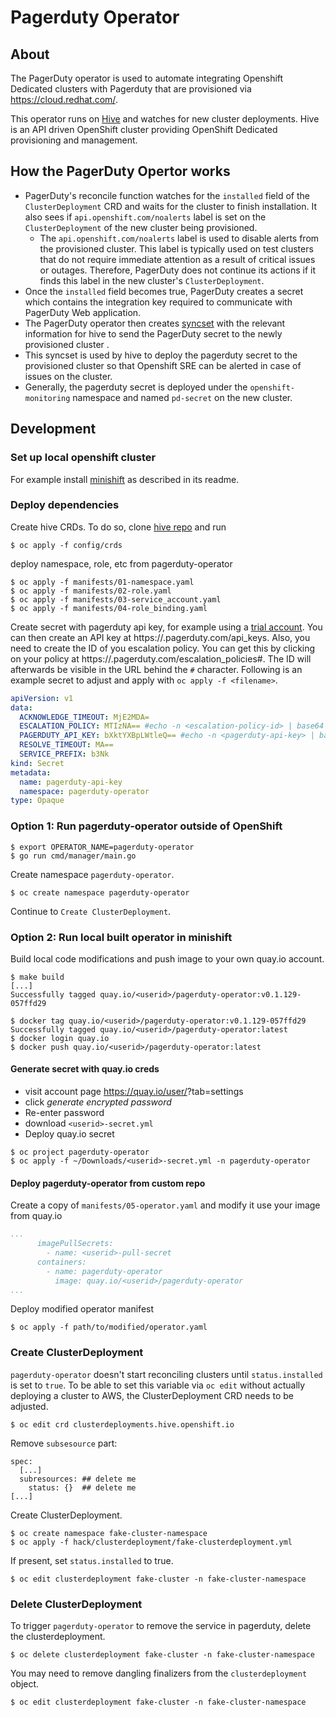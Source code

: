 # Pagerduty Operator

## About
The PagerDuty operator is used to automate integrating Openshift Dedicated clusters with Pagerduty that are provisioned via https://cloud.redhat.com/.

This operator runs on [Hive](https://github.com/openshift/hive) and watches for new cluster deployments. Hive is an API driven OpenShift cluster providing OpenShift Dedicated provisioning and management.

## How the PagerDuty Opertor works

* PagerDuty's reconcile function watches for the `installed` field of the `ClusterDeployment` CRD and waits for the cluster to finish installation. It also sees if `api.openshift.com/noalerts` label is set on the `ClusterDeployment` of the new cluster being provisioned. 
  * The `api.openshift.com/noalerts` label is used to disable alerts from the provisioned cluster. This label is typically used on test clusters that do not require immediate attention as a result of critical issues or outages. Therefore, PagerDuty does not continue its actions if it finds this label in the new cluster's `ClusterDeployment`.
* Once the `installed` field becomes true, PagerDuty creates a secret which contains the integration key required to communicate with PagerDuty Web application.
* The PagerDuty operator then creates [syncset](https://github.com/openshift/hive/blob/master/config/crds/hive_v1_syncset.yaml) with the relevant information for hive to send the PagerDuty secret to the newly provisioned cluster .
* This syncset is used by hive to deploy the pagerduty secret to the provisioned cluster so that Openshift SRE can be alerted in case of issues on the cluster.
* Generally, the pagerduty secret is deployed under the `openshift-monitoring` namespace and named `pd-secret` on the new cluster.

## Development

### Set up local openshift cluster

For example install [minishift](https://github.com/minishift/minishift) as described in its readme.


### Deploy dependencies

Create hive CRDs. To do so, clone [hive repo](https://github.com/openshift/hive/) and run

```terminal
$ oc apply -f config/crds
```

deploy namespace, role, etc from pagerduty-operator

```terminal
$ oc apply -f manifests/01-namespace.yaml
$ oc apply -f manifests/02-role.yaml
$ oc apply -f manifests/03-service_account.yaml
$ oc apply -f manifests/04-role_binding.yaml
```


Create secret with pagerduty api key, for example using a [trial account](https://www.pagerduty.com/free-trial/). You can then create an API key at https://<your-account>.pagerduty.com/api_keys. Also, you need to create the ID of you escalation policy. You can get this by clicking on your policy at https://<your-account>.pagerduty.com/escalation_policies#. The ID will afterwards be visible in the URL behind the `#` character.
Following is an example secret to adjust and apply with `oc apply -f <filename>`.

```yaml
apiVersion: v1
data:
  ACKNOWLEDGE_TIMEOUT: MjE2MDA=
  ESCALATION_POLICY: MTIzNA== #echo -n <escalation-policy-id> | base64
  PAGERDUTY_API_KEY: bXktYXBpLWtleQ== #echo -n <pagerduty-api-key> | base64
  RESOLVE_TIMEOUT: MA==
  SERVICE_PREFIX: b3Nk
kind: Secret
metadata:
  name: pagerduty-api-key
  namespace: pagerduty-operator
type: Opaque
```

### Option 1: Run pagerduty-operator outside of OpenShift

```terminal
$ export OPERATOR_NAME=pagerduty-operator
$ go run cmd/manager/main.go
```

Create namespace `pagerduty-operator`.

```
$ oc create namespace pagerduty-operator
```

Continue to `Create ClusterDeployment`.

### Option 2: Run local built operator in minishift

Build local code modifications and push image to your own quay.io account.

```terminal
$ make build
[...]
Successfully tagged quay.io/<userid>/pagerduty-operator:v0.1.129-057ffd29

$ docker tag quay.io/<userid>/pagerduty-operator:v0.1.129-057ffd29 Successfully tagged quay.io/<userid>/pagerduty-operator:latest
$ docker login quay.io
$ docker push quay.io/<userid>/pagerduty-operator:latest
```

#### Generate secret with quay.io creds

* visit account page https://quay.io/user/<userid>?tab=settings
* click _generate encrypted password_
* Re-enter password
* download `<userid>-secret.yml`
* Deploy quay.io secret

```terminal
$ oc project pagerduty-operator
$ oc apply -f ~/Downloads/<userid>-secret.yml -n pagerduty-operator
```

#### Deploy pagerduty-operator from custom repo

Create a copy of `manifests/05-operator.yaml` and modify it use your image from quay.io

```yaml
...
      imagePullSecrets:
        - name: <userid>-pull-secret
      containers:
        - name: pagerduty-operator
          image: quay.io/<userid>/pagerduty-operator
...
```

Deploy modified operator manifest

```terminal
$ oc apply -f path/to/modified/operator.yaml 
```

### Create ClusterDeployment

`pagerduty-operator` doesn't start reconciling clusters until `status.installed` is set to `true`. To be able to set this variable via `oc edit` without actually deploying a cluster to AWS, the ClusterDeployment CRD needs to be adjusted.

```terminal
$ oc edit crd clusterdeployments.hive.openshift.io
```

Remove `subsesource` part:

```
spec:
  [...]
  subresources: ## delete me
    status: {}  ## delete me
[...]
```

Create ClusterDeployment.

```terminal
$ oc create namespace fake-cluster-namespace
$ oc apply -f hack/clusterdeployment/fake-clusterdeployment.yml
```

If present, set `status.installed` to true.

```terminal
$ oc edit clusterdeployment fake-cluster -n fake-cluster-namespace
```

### Delete ClusterDeployment

To trigger `pagerduty-operator` to remove the service in pagerduty, delete the clusterdeployment.

```terminal
$ oc delete clusterdeployment fake-cluster -n fake-cluster-namespace
```

You may need to remove dangling finalizers from the `clusterdeployment` object.

```terminal
$ oc edit clusterdeployment fake-cluster -n fake-cluster-namespace
```

